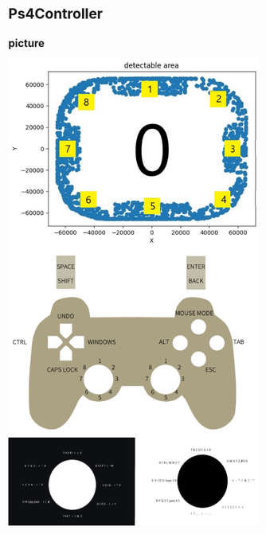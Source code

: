 # Ps4Controller
## picture
![感應區域](https://raw.githubusercontent.com/Bar-a-killer/Ps4Controler/main/help/detectable.jpg)
![按鍵圖示](https://github.com/Bar-a-killer/Ps4Controler/blob/main/help/gesture.png)
![鍵盤示意圖片](https://github.com/Bar-a-killer/Ps4Controler/blob/main/help/%E7%A4%BA%E6%84%8F%E5%9C%96.png)
